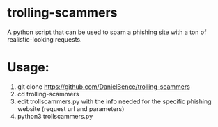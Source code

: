 # trolling-scammers
A python script that can be used to spam a phishing site with a ton of realistic-looking requests.

# Usage: 
1) git clone https://github.com/DanielBence/trolling-scammers
2) cd trolling-scammers
3) edit trollscammers.py with the info needed for the specific phishing website (request url and parameters)
4) python3 trollscammers.py
